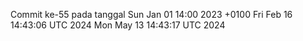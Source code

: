 Commit ke-55 pada tanggal Sun Jan 01 14:00 2023 +0100
Fri Feb 16 14:43:06 UTC 2024
Mon May 13 14:43:17 UTC 2024
